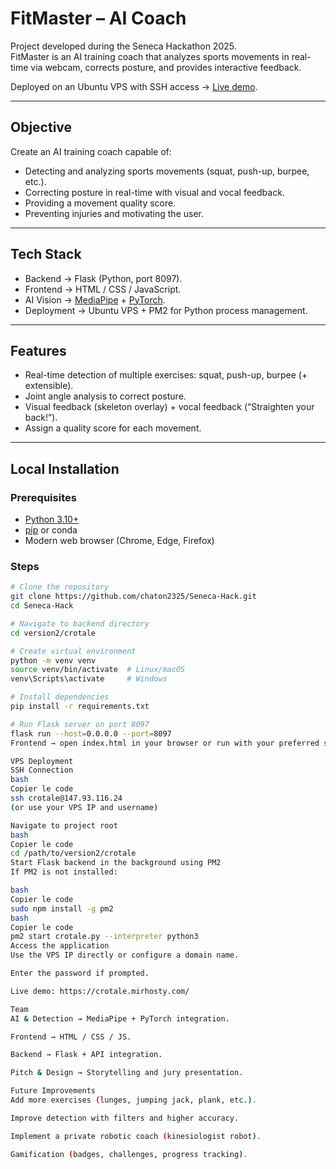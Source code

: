 # FitMaster – AI Coach

Project developed during the Seneca Hackathon 2025.  
FitMaster is an AI training coach that analyzes sports movements in real-time via webcam, corrects posture, and provides interactive feedback.  

Deployed on an Ubuntu VPS with SSH access → [Live demo](https://crotale.mirhosty.com/).

---

## Objective

Create an AI training coach capable of:  
- Detecting and analyzing sports movements (squat, push-up, burpee, etc.).  
- Correcting posture in real-time with visual and vocal feedback.  
- Providing a movement quality score.  
- Preventing injuries and motivating the user.  

---

## Tech Stack

- Backend → Flask (Python, port 8097).  
- Frontend → HTML / CSS / JavaScript.  
- AI Vision → [MediaPipe](https://developers.google.com/mediapipe) + [PyTorch](https://pytorch.org/).  
- Deployment → Ubuntu VPS + PM2 for Python process management.  

---

## Features

- Real-time detection of multiple exercises: squat, push-up, burpee (+ extensible).  
- Joint angle analysis to correct posture.  
- Visual feedback (skeleton overlay) + vocal feedback (“Straighten your back!”).  
- Assign a quality score for each movement.  

---

## Local Installation

### Prerequisites
- [Python 3.10+](https://www.python.org/downloads/)  
- [pip](https://pip.pypa.io/en/stable/) or conda  
- Modern web browser (Chrome, Edge, Firefox)  

### Steps
```bash
# Clone the repository
git clone https://github.com/chaton2325/Seneca-Hack.git
cd Seneca-Hack

# Navigate to backend directory
cd version2/crotale

# Create virtual environment
python -m venv venv
source venv/bin/activate  # Linux/macOS
venv\Scripts\activate     # Windows

# Install dependencies
pip install -r requirements.txt

# Run Flask server on port 8097
flask run --host=0.0.0.0 --port=8097
Frontend → open index.html in your browser or run with your preferred server.

VPS Deployment
SSH Connection
bash
Copier le code
ssh crotale@147.93.116.24
(or use your VPS IP and username)

Navigate to project root
bash
Copier le code
cd /path/to/version2/crotale
Start Flask backend in the background using PM2
If PM2 is not installed:

bash
Copier le code
sudo npm install -g pm2
bash
Copier le code
pm2 start crotale.py --interpreter python3
Access the application
Use the VPS IP directly or configure a domain name.

Enter the password if prompted.

Live demo: https://crotale.mirhosty.com/

Team
AI & Detection → MediaPipe + PyTorch integration.

Frontend → HTML / CSS / JS.

Backend → Flask + API integration.

Pitch & Design → Storytelling and jury presentation.

Future Improvements
Add more exercises (lunges, jumping jack, plank, etc.).

Improve detection with filters and higher accuracy.

Implement a private robotic coach (kinesiologist robot).

Gamification (badges, challenges, progress tracking).
